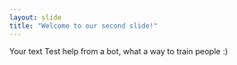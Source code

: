 ```yaml
---
layout: slide
title: "Welcome to our second slide!"
---
```

Your text
Test help from a bot, what a way to train people :)
